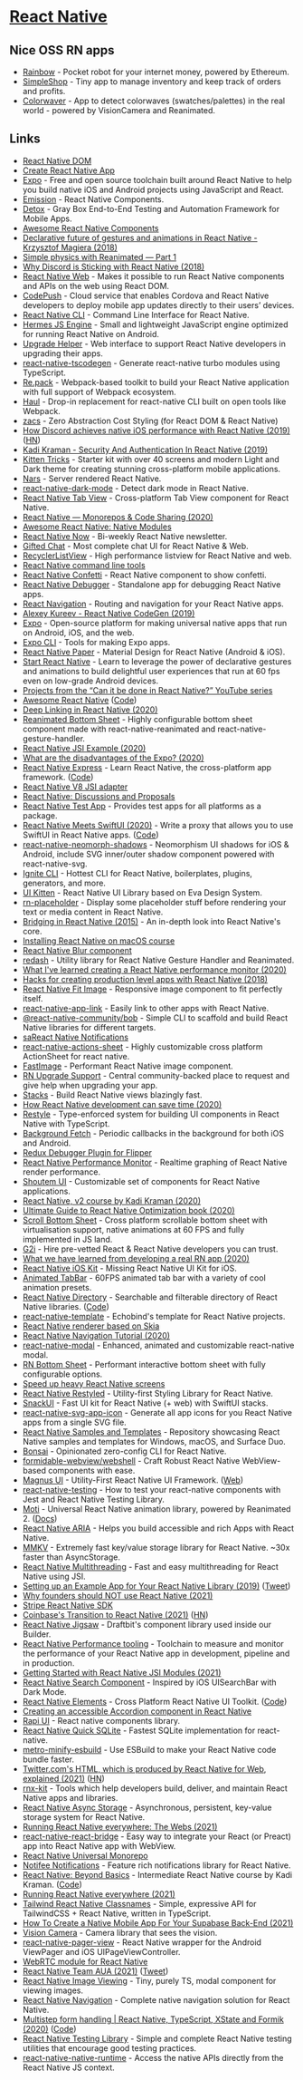 # [React Native](https://facebook.github.io/react-native/)

## Nice OSS RN apps

- [Rainbow](https://github.com/rainbow-me/rainbow) - Pocket robot for your internet money, powered by Ethereum.
- [SimpleShop](https://github.com/hoangvvo/SimpleShop) - Tiny app to manage inventory and keep track of orders and profits.
- [Colorwaver](https://github.com/mrousavy/Colorwaver) - App to detect colorwaves (swatches/palettes) in the real world - powered by VisionCamera and Reanimated.

## Links

- [React Native DOM](https://github.com/vincentriemer/react-native-dom)
- [Create React Native App](https://github.com/react-community/create-react-native-app)
- [Expo](https://expo.io/) - Free and open source toolchain built around React Native to help you build native iOS and Android projects using JavaScript and React.
- [Emission](https://github.com/artsy/emission) - React Native Components.
- [Detox](https://github.com/wix/detox) - Gray Box End-to-End Testing and Automation Framework for Mobile Apps.
- [Awesome React Native Components](https://github.com/madhavanmalolan/awesome-reactnative-ui)
- [Declarative future of gestures and animations in React Native - Krzysztof Magiera (2018)](https://www.youtube.com/watch?v=kdq4z2708VM)
- [Simple physics with Reanimated — Part 1](https://blog.swmansion.com/simple-physics-with-reanimated-part-1-9d55d36f73cd)
- [Why Discord is Sticking with React Native (2018)](https://blog.discordapp.com/why-discord-is-sticking-with-react-native-ccc34be0d427)
- [React Native Web](https://github.com/necolas/react-native-web) - Makes it possible to run React Native components and APIs on the web using React DOM.
- [CodePush](https://github.com/Microsoft/code-push) - Cloud service that enables Cordova and React Native developers to deploy mobile app updates directly to their users’ devices.
- [React Native CLI](https://github.com/react-native-community/react-native-cli) - Command Line Interface for React Native.
- [Hermes JS Engine](https://github.com/facebook/hermes) - Small and lightweight JavaScript engine optimized for running React Native on Android.
- [Upgrade Helper](https://github.com/react-native-community/upgrade-helper) - Web interface to support React Native developers in upgrading their apps.
- [react-native-tscodegen](https://github.com/microsoft/react-native-tscodegen) - Generate react-native turbo modules using TypeScript.
- [Re.pack](https://github.com/callstack/repack) - Webpack-based toolkit to build your React Native application with full support of Webpack ecosystem.
- [Haul](https://github.com/callstack/haul) - Drop-in replacement for react-native CLI built on open tools like Webpack.
- [zacs](https://github.com/Nozbe/zacs) - Zero Abstraction Cost Styling (for React DOM & React Native)
- [How Discord achieves native iOS performance with React Native (2019)](https://blog.discordapp.com/how-discord-achieves-native-ios-performance-with-react-native-390c84dcd502) ([HN](https://news.ycombinator.com/item?id=21480493))
- [Kadi Kraman - Security And Authentication In React Native (2019)](https://www.youtube.com/watch?v=KqbiRuyi1ck)
- [Kitten Tricks](https://github.com/akveo/kittenTricks) - Starter kit with over 40 screens and modern Light and Dark theme for creating stunning cross-platform mobile applications.
- [Nars](https://github.com/nars-dev/nars) - Server rendered React Native.
- [react-native-dark-mode](https://github.com/codemotionapps/react-native-dark-mode) - Detect dark mode in React Native.
- [React Native Tab View](https://github.com/react-native-community/react-native-tab-view) - Cross-platform Tab View component for React Native.
- [React Native — Monorepos & Code Sharing (2020)](https://engineering.brigad.co/react-native-monorepos-code-sharing-f6c08172b417)
- [Awesome React Native: Native Modules](https://github.com/prscX/awesome-react-native-native-modules)
- [React Native Now](https://reactnativenow.com/) - Bi-weekly React Native newsletter.
- [Gifted Chat](https://github.com/FaridSafi/react-native-gifted-chat) - Most complete chat UI for React Native & Web.
- [RecyclerListView](https://github.com/Flipkart/recyclerlistview) - High performance listview for React Native and web.
- [React Native command line tools](https://github.com/react-native-community/cli)
- [React Native Confetti](https://github.com/hyperjumptech/react-native-confetti) - React Native component to show confetti.
- [React Native Debugger](https://github.com/jhen0409/react-native-debugger) - Standalone app for debugging React Native apps.
- [React Navigation](https://github.com/react-navigation/react-navigation) - Routing and navigation for your React Native apps.
- [Alexey Kureev - React Native CodeGen (2019)](https://www.youtube.com/watch?v=UnplXjhsrJk)
- [Expo](https://github.com/expo/expo) - Open-source platform for making universal native apps that run on Android, iOS, and the web.
- [Expo CLI](https://github.com/expo/expo-cli) - Tools for making Expo apps.
- [React Native Paper](https://github.com/callstack/react-native-paper) - Material Design for React Native (Android & iOS).
- [Start React Native](https://start-react-native.dev/) - Learn to leverage the power of declarative gestures and animations to build delightful user experiences that run at 60 fps even on low-grade Android devices.
- [Projects from the “Can it be done in React Native?” YouTube series](https://github.com/wcandillon/can-it-be-done-in-react-native)
- [Awesome React Native](https://www.awesome-react-native.com/) ([Code](https://github.com/jondot/awesome-react-native))
- [Deep Linking in React Native (2020)](https://arsfutura.co/magazine/deep-linking-in-react-native/)
- [Reanimated Bottom Sheet](https://github.com/osdnk/react-native-reanimated-bottom-sheet) - Highly configurable bottom sheet component made with react-native-reanimated and react-native-gesture-handler.
- [React Native JSI Example (2020)](https://gist.github.com/axemclion/e7faeb4ee9d89832040e96d6837b269d)
- [What are the disadvantages of the Expo? (2020)](https://www.reddit.com/r/reactnative/comments/f0a8zh/what_are_the_disadvantages_of_the_expo/)
- [React Native Express](http://www.reactnativeexpress.com/) - Learn React Native, the cross-platform app framework. ([Code](https://github.com/dabbott/react-native-express))
- [React Native V8 JSI adapter](https://github.com/microsoft/v8-jsi)
- [React Native: Discussions and Proposals](https://github.com/react-native-community/discussions-and-proposals)
- [React Native Test App](https://github.com/microsoft/react-native-test-app) - Provides test apps for all platforms as a package.
- [React Native Meets SwiftUI (2020)](https://medium.com/better-programming/react-native-meets-swiftui-d1606a8e1681) - Write a proxy that allows you to use SwiftUI in React Native apps. ([Code](https://github.com/Kureev/ReactNativeWithSwiftUITutorial))
- [react-native-neomorph-shadows](https://github.com/tokkozhin/react-native-neomorph-shadows) - Neomorphism UI shadows for iOS & Android, include SVG inner/outer shadow component powered with react-native-svg.
- [Ignite CLI](https://github.com/infinitered/ignite) - Hottest CLI for React Native, boilerplates, plugins, generators, and more.
- [UI Kitten](https://github.com/akveo/react-native-ui-kitten) - React Native UI Library based on Eva Design System.
- [rn-placeholder](https://github.com/mfrachet/rn-placeholder) - Display some placeholder stuff before rendering your text or media content in React Native.
- [Bridging in React Native (2015)](https://tadeuzagallo.com/blog/react-native-bridge/) - An in-depth look into React Native's core.
- [Installing React Native on macOS course](https://academy.infinite.red/p/installing-react-native-tutorial-on-macos/)
- [React Native Blur component](https://github.com/react-native-community/react-native-blur)
- [redash](https://github.com/wcandillon/react-native-redash) - Utility library for React Native Gesture Handler and Reanimated.
- [What I've learned creating a React Native performance monitor (2020)](https://bullet-train.io/blog/react-native-performance-monitor)
- [Hacks for creating production level apps with React Native (2018)](https://medium.com/free-code-camp/here-are-my-favorite-hacks-for-creating-production-level-apps-with-react-native-6f0369d879b2)
- [React Native Fit Image](https://github.com/huiseoul/react-native-fit-image) - Responsive image component to fit perfectly itself.
- [react-native-app-link](https://github.com/FiberJW/react-native-app-link) - Easily link to other apps with React Native.
- [@react-native-community/bob](https://github.com/react-native-community/bob) - Simple CLI to scaffold and build React Native libraries for different targets.
- [saReact Native Notifications](https://github.com/wix/react-native-notifications)
- [react-native-actions-sheet](https://github.com/ammarahm-ed/react-native-actions-sheet) - Highly customizable cross platform ActionSheet for react native.
- [FastImage](https://github.com/DylanVann/react-native-fast-image) - Performant React Native image component.
- [RN Upgrade Support](https://github.com/react-native-community/upgrade-support) - Central community-backed place to request and give help when upgrading your app.
- [Stacks](https://github.com/mobily/stacks) - Build React Native views blazingly fast.
- [How React Native development can save time (2020)](https://callstack.com/blog/how-react-native-development-can-save-your-business-in-the-time-of-coronavirus-pandemic/)
- [Restyle](https://github.com/Shopify/restyle) - Type-enforced system for building UI components in React Native with TypeScript.
- [Background Fetch](https://github.com/transistorsoft/react-native-background-fetch) - Periodic callbacks in the background for both iOS and Android.
- [Redux Debugger Plugin for Flipper](https://github.com/jk-gan/flipper-plugin-redux-debugger)
- [React Native Performance Monitor](https://github.com/BulletTrainHQ/react-native-performance-monitor) - Realtime graphing of React Native render performance.
- [Shoutem UI](https://github.com/shoutem/ui) - Customizable set of components for React Native applications.
- [React Native, v2 course by Kadi Kraman (2020)](https://frontendmasters.com/courses/react-native-v2/)
- [Ultimate Guide to React Native Optimization book (2020)](https://callstack.com/blog/download-the-ultimate-guide-to-react-native-optimization-ebook/)
- [Scroll Bottom Sheet](https://github.com/rgommezz/react-native-scroll-bottom-sheet) - Cross platform scrollable bottom sheet with virtualisation support, native animations at 60 FPS and fully implemented in JS land.
- [G2i](https://www.g2i.co/) - Hire pre-vetted React & React Native developers you can trust.
- [What we have learned from developing a real RN app (2020)](https://www.reddit.com/r/reactnative/comments/gvrmrm/what_we_have_learned_from_developing_a_real_rn_app/)
- [React Native iOS Kit](https://github.com/callstack/react-native-ios-kit) - Missing React Native UI Kit for iOS.
- [Animated TabBar](https://github.com/gorhom/react-native-animated-tabbar) - 60FPS animated tab bar with a variety of cool animation presets.
- [React Native Directory](https://reactnative.directory/) - Searchable and filterable directory of React Native libraries. ([Code](https://github.com/react-native-community/directory))
- [react-native-template](https://github.com/echobind/react-native-template) - Echobind's template for React Native projects.
- [React Native renderer based on Skia](https://github.com/Kudo/react-native-skia)
- [React Native Navigation Tutorial (2020)](https://www.robinwieruch.de/react-native-navigation)
- [react-native-modal](https://github.com/react-native-community/react-native-modal) - Enhanced, animated and customizable react-native modal.
- [RN Bottom Sheet](https://github.com/gorhom/react-native-bottom-sheet) - Performant interactive bottom sheet with fully configurable options.
- [Speed up heavy React Native screens](https://github.com/nandorojo/react-navigation-heavy-screen)
- [React Native Restyled](https://github.com/z0al/react-native-restyled) - Utility-first Styling Library for React Native.
- [SnackUI](https://github.com/natew/snackui) - Fast UI kit for React Native (+ web) with SwiftUI stacks.
- [react-native-svg-app-icon](https://github.com/aeirola/react-native-svg-app-icon) - Generate all app icons for you React Native apps from a single SVG file.
- [React Native Samples and Templates](https://github.com/microsoft/react-native-windows-samples) - Repository showcasing React Native samples and templates for Windows, macOS, and Surface Duo.
- [Bonsai](https://github.com/bonsaijs/bonsai) - Opinionated zero-config CLI for React Native.
- [formidable-webview/webshell](https://github.com/formidable-webview/webshell) - Craft Robust React Native WebView-based components with ease.
- [Magnus UI](https://github.com/jsartisan/react-native-magnus) - Utility-First React Native UI Framework. ([Web](https://magnus-ui.com/))
- [react-native-testing](https://github.com/vanGalilea/react-native-testing) - How to test your react-native components with Jest and React Native Testing Library.
- [Moti](https://github.com/nandorojo/moti) - Universal React Native animation library, powered by Reanimated 2. ([Docs](https://moti.vercel.app/))
- [React Native ARIA](https://github.com/GeekyAnts/react-native-aria) - Helps you build accessible and rich Apps with React Native.
- [MMKV](https://github.com/mrousavy/react-native-mmkv) - Extremely fast key/value storage library for React Native. ~30x faster than AsyncStorage.
- [React Native Multithreading](https://github.com/mrousavy/react-native-multithreading) - Fast and easy multithreading for React Native using JSI.
- [Setting up an Example App for Your React Native Library (2019)](https://medium.com/@charpeni/setting-up-an-example-app-for-your-react-native-library-d940c5cf31e4) ([Tweet](https://twitter.com/ericclemmons/status/1377097139201843200))
- [Why founders should NOT use React Native (2021)](https://twitter.com/ricburton/status/1378891194776739842)
- [Stripe React Native SDK](https://github.com/stripe/stripe-react-native)
- [Coinbase's Transition to React Native (2021)](https://blog.coinbase.com/announcing-coinbases-successful-transition-to-react-native-af4c591df971) ([HN](https://news.ycombinator.com/item?id=27161522))
- [React Native Jigsaw](https://github.com/draftbit/react-native-jigsaw) - Draftbit's component library used inside our Builder.
- [React Native Performance tooling](https://github.com/oblador/react-native-performance) - Toolchain to measure and monitor the performance of your React Native app in development, pipeline and in production.
- [Getting Started with React Native JSI Modules (2021)](https://blog.notesnook.com/getting-started-react-native-jsi/)
- [React Native Search Component](https://github.com/timelessco/react-native-search-component) - Inspired by iOS UISearchBar with Dark Mode.
- [React Native Elements](https://reactnativeelements.com/) - Cross Platform React Native UI Toolkit. ([Code](https://github.com/react-native-elements/react-native-elements))
- [Creating an accessible Accordion component in React Native](https://nitin42.notion.site/Creating-an-accessible-Accordion-component-in-React-Native-cecf35dbafa3440c9cf953de4b9ed8cb)
- [Rapi UI](https://github.com/codingki/react-native-rapi-ui) - React native components library.
- [React Native Quick SQLite](https://github.com/ospfranco/react-native-quick-sqlite) - Fastest SQLite implementation for react-native.
- [metro-minify-esbuild](https://github.com/EvanBacon/metro-minify-esbuild) - Use ESBuild to make your React Native code bundle faster.
- [Twitter.com's HTML, which is produced by React Native for Web, explained (2021)](https://giuseppegurgone.com/twitter-html/) ([HN](https://news.ycombinator.com/item?id=28382772))
- [rnx-kit](https://github.com/microsoft/rnx-kit) - Tools which help developers build, deliver, and maintain React Native apps and libraries.
- [React Native Async Storage](https://github.com/react-native-async-storage/async-storage) - Asynchronous, persistent, key-value storage system for React Native.
- [Running React Native everywhere: The Webs (2021)](https://mmazzarolo.com/blog/2021-09-22-running-react-native-everywhere-web/)
- [react-native-react-bridge](https://github.com/inokawa/react-native-react-bridge) - Easy way to integrate your React (or Preact) app into React Native app with WebView.
- [React Native Universal Monorepo](https://github.com/mmazzarolo/react-native-universal-monorepo)
- [Notifee Notifications](https://github.com/invertase/notifee) - Feature rich notifications library for React Native.
- [React Native: Beyond Basics](https://kadikraman.github.io/react-native-beyond-basics/) - Intermediate React Native course by Kadi Kraman. ([Code](https://github.com/kadikraman/react-native-beyond-basics))
- [Running React Native everywhere (2021)](https://mmazzarolo.com/blog/2021-09-11-running-react-native-everywhere/)
- [Tailwind React Native Classnames](https://github.com/jaredh159/tailwind-react-native-classnames) - Simple, expressive API for TailwindCSS + React Native, written in TypeScript.
- [How To Create a Native Mobile App For Your Supabase Back-End (2021)](https://draftbit.com/blog/how-to-create-a-native-mobile-app-for-your-supabase-back-end)
- [Vision Camera](https://github.com/mrousavy/react-native-vision-camera) - Camera library that sees the vision.
- [react-native-pager-view](https://github.com/callstack/react-native-pager-view) - React Native wrapper for the Android ViewPager and iOS UIPageViewController.
- [WebRTC module for React Native](https://github.com/react-native-webrtc/react-native-webrtc)
- [React Native Team AUA (2021)](https://www.reddit.com/r/reactnative/comments/pzdo1r/react_native_team_aua_thursday_oct_14_9am_pt/) ([Tweet](https://twitter.com/sebastienlorber/status/1450480102421274625))
- [React Native Image Viewing](https://github.com/jobtoday/react-native-image-viewing) - Tiny, purely TS, modal component for viewing images.
- [React Native Navigation](https://github.com/wix/react-native-navigation) - Complete native navigation solution for React Native.
- [Multistep form handling | React Native, TypeScript, XState and Formik (2020)](https://thewidlarzgroup.com/multistep-form-xstate-formik/) ([Code](https://github.com/TheWidlarzGroup/multistep-form-xstate-formik))
- [React Native Testing Library](https://github.com/callstack/react-native-testing-library) - Simple and complete React Native testing utilities that encourage good testing practices.
- [react-native-native-runtime](https://github.com/shirakaba/react-native-native-runtime) - Access the native APIs directly from the React Native JS context.
